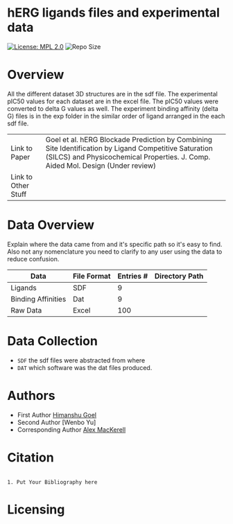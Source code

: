 hERG ligands files and experimental data
=================

[![License: MPL 2.0](https://img.shields.io/badge/License-MPL%202.0-brightgreen.svg)](https://opensource.org/licenses/MPL-2.0)
![Repo Size](https://img.shields.io/github/repo-size/mackerell-lab/Open-Source-Data-Template)

Overview
========
All the different dataset 3D structures are in the sdf file. The experimental pIC50 values for each dataset are in the excel file.
The pIC50 values were converted to delta G values as well. The experiment binding affinity (delta G) files is in the exp folder in the similar order of ligand arranged in the each sdf file.

|                     |                                                                                            |
| ------------------- | ------------------------------------------------------------------------------------------ |
| Link to Paper       | Goel et al. hERG Blockade Prediction by Combining Site Identification by Ligand Competitive Saturation (SILCS) and Physicochemical Properties. J. Comp. Aided Mol. Design (Under review)                          |
| Link to Other Stuff |                                                                                            |


Data Overview
=============

Explain where the data came from and it's specific path so it's easy to find. Also not any nomenclature you need to clarify to any user using the data to reduce confusion. 

| Data                  | File Format    | Entries # | Directory Path |
|-----------------------|----------------|-----------|----------------|
| Ligands               | SDF            | 9         |                |    
| Binding Affinities    | Dat            | 9         |                |                                                                                
| Raw Data              | Excel          | 100       |                |                                                                                 

Data Collection
===============

- `SDF` the sdf files were abstracted from where
- `DAT` which software was the dat files produced. 

Authors
=======

- First Author [Himanshu Goel](https://www.himanshu.com)
- Second Author [Wenbo Yu]
- Corresponding Author [Alex MacKerell](http://www.alex.com)

Citation
========

 ```
 
 1. Put Your Bibliography here
 
 ```
 
 Licensing
=========
